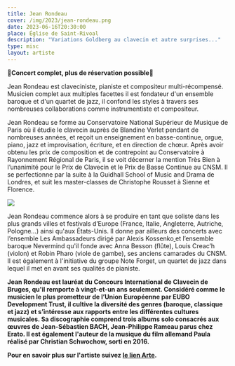 ```yaml
---
title: Jean Rondeau
cover: /img/2023/jean-rondeau.png
date: 2023-06-16T20:30:00
place: Église de Saint-Rivoal
description: "Variations Goldberg au clavecin et autre surprises..."
type: misc
layout: artiste
---
```


<span aria-hidden="true">&#128680;</span>**Concert complet, plus de réservation possible**<span aria-hidden="true">&#128680;</span> 

Jean Rondeau est claveciniste, pianiste et compositeur multi-récompensé. Musicien complet aux multiples facettes il est fondateur d'un ensemble baroque et d'un quartet de jazz, il confond les styles à travers ses nombreuses collaborations comme instrumentiste et compositeur.

Jean Rondeau se forme au Conservatoire National Supérieur de Musique de Paris où il étudie le clavecin auprès de Blandine Verlet pendant de nombreuses années, et reçoit un enseignement en basse-continue, orgue, piano, jazz et improvisation, écriture, et en direction de chœur. Après avoir obtenu les prix de composition et de contrepoint au Conservatoire à Rayonnement Régional de Paris, il se voit décerner la mention Très Bien à l’unanimité pour le Prix de Clavecin et le Prix de Basse Continue au CNSM. Il se perfectionne par la suite à la Guidhall School of Music and Drama de Londres, et suit les master-classes de Christophe Rousset à Sienne et Florence. 

![](/img/2023/rondeau-jean-4912-2a-c-baghir.jpg.webp)

Jean Rondeau commence alors à se produire en tant que soliste dans les plus grands villes et festivals d’Europe (France, Italie, Angleterre, Autriche, Pologne…) ainsi qu'aux États-Unis. Il donne par ailleurs des concerts avec l’ensemble Les Ambassadeurs dirigé par Alexis Kossenko[ ](https://www.francemusique.fr/personne/alexis-kossenko)et l’ensemble baroque Nevermind qu'il fonde avec Anna Besson (flûte), Louis Creac’h (violon) et Robin Pharo (viole de gambe), ses anciens camarades du CNSM. Il est également à l'initiative du groupe Note Forget, un quartet de jazz dans lequel il met en avant ses qualités de pianiste.

**Jean Rondeau est lauréat du Concours International de Clavecin de Bruges, qu'il remporte à vingt-et-un ans seulement. Considéré comme le musicien le plus prometteur de l’Union Européenne par EUBO Development Trust, il cultive la diversité des genres (baroque, classique et jazz) et s’intéresse aux rapports entre les différentes cultures musicales. Sa discographie comprend trois albums solo consacrés aux œuvres de Jean-Sébastien BACH**[](https://www.francemusique.fr/personne/johann-sebastian-bach)**, Jean-Philippe Rameau parus chez Erato. Il est également l'auteur de la musique du film allemand Paula réalisé par Christian Schwochow, sorti en 2016.**

**Pour en savoir plus sur l'artiste suivez [le lien Arte](https://www.arte.tv/fr/videos/108127-000-A/jean-rondeau-behind-bach/).**
